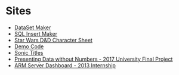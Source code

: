 <html lang="en">
    <head>
        <meta charset="utf-8">
        <title>Jack Sleath</title>
        <link rel="stylesheet" href="css/styles.css">
        <script src="js/script.js"></script>
    </head>
    <body>
        <h1>Sites</h1>
        <ul>
            <li><a href="datasetmaker/datasetmaker.html">DataSet Maker</a></li>
            <li><a href="sqlinsert/sqlinsert.html">SQL Insert Maker</a></li>
            <li><a href="starwars/charsheet.html">Star Wars D&D Character Sheet</a></li>
            <li><a href="code/code.html">Demo Code</a></li>
            <li><a href="sonic-font/sonic.html">Sonic Titles</a></li>
            <li><a href="weather/index.html">Presenting Data without Numbers - 2017 University Final Project</a></li>
            <li><a href="intern/dashboard.html">ARM Server Dashboard - 2013 Internship</a></li>
        </ul>
    </body>
</html>
